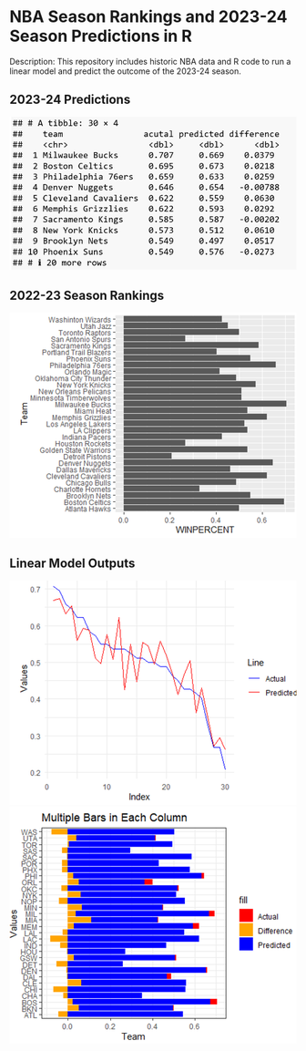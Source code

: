 # NBA Season Rankings and 2023-24 Season Predictions in R
Description: This repository includes historic NBA data and R code to run a linear model and predict the outcome of the 2023-24 season.

## 2023-24 Predictions
![Graph1](https://github.com/isaiaherb/nba-predictions-2023-24/blob/main/images/Screenshot%202024-06-28%20111851.png?raw=true)
## 2022-23 Season Rankings
![Graph2](https://github.com/isaiaherb/nba-predictions-2023-24/blob/main/images/Screenshot%202024-06-28%20111733.png?raw=true)
## Linear Model Outputs
![Graph3](https://github.com/isaiaherb/nba-predictions-2023-24/blob/main/images/Screenshot%202024-06-28%20111907.png?raw=true)
![Graph4](https://github.com/isaiaherb/nba-predictions-2023-24/blob/main/images/Screenshot%202024-06-28%20111925.png?raw=true)

